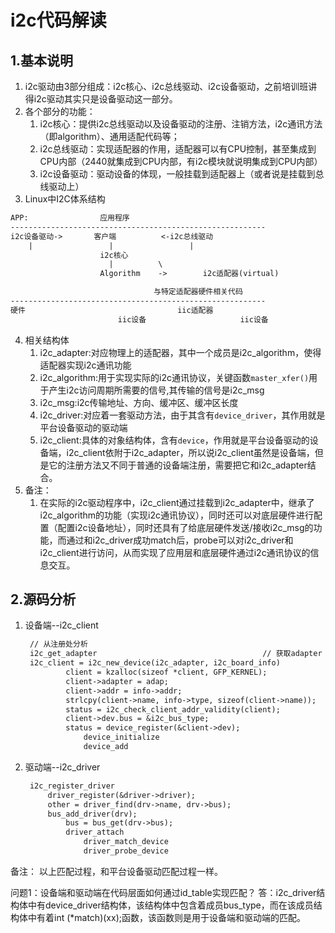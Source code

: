# i2c代码解读
## 1.基本说明
1. i2c驱动由3部分组成：i2c核心、i2c总线驱动、i2c设备驱动，之前培训班讲得i2c驱动其实只是设备驱动这一部分。
2. 各个部分的功能：
   1. i2c核心：提供i2c总线驱动以及设备驱动的注册、注销方法，i2c通讯方法（即algorithm）、通用适配代码等；
   2. i2c总线驱动：实现适配器的作用，适配器可以有CPU控制，甚至集成到CPU内部（2440就集成到CPU内部，有i2c模块就说明集成到CPU内部）
   3. i2c设备驱动：驱动设备的体现，一般挂载到适配器上（或者说是挂载到总线驱动上）
3. Linux中I2C体系结构
```txt
APP:                应用程序
---------------------------------------------------------
i2c设备驱动->       客户端          <-i2c总线驱动
    |                 |                 |  
                    i2c核心
                      |          \
                    Algorithm    ->        i2c适配器(virtual)

                                与特定适配器硬件相关代码
---------------------------------------------------------
硬件                                  iic适配器
                        iic设备                     iic设备
```
4. 相关结构体
   1. i2c_adapter:对应物理上的适配器，其中一个成员是i2c_algorithm，使得适配器实现i2c通讯功能
   2. i2c_algorithm:用于实现实际的i2c通讯协议，关键函数`master_xfer()`用于产生i2c访问周期所需要的信号,其传输的信号是i2c_msg
   3. i2c_msg:i2c传输地址、方向、缓冲区、缓冲区长度
   4. i2c_driver:对应着一套驱动方法，由于其含有`device_driver`，其作用就是平台设备驱动的驱动端
   5. i2c_client:具体的对象结构体，含有`device`，作用就是平台设备驱动的设备端，i2c_client依附于i2c_adapter，所以说i2c_client虽然是设备端，但是它的注册方法又不同于普通的设备端注册，需要把它和i2c_adapter结合。
5. 备注：
   1. 在实际的i2c驱动程序中，i2c_client通过挂载到i2c_adapter中，继承了i2c_algorithm的功能（实现i2c通讯协议），同时还可以对底层硬件进行配置（配置i2c设备地址），同时还具有了给底层硬件发送/接收i2c_msg的功能，而通过和i2c_driver成功match后，probe可以对i2c_driver和i2c_client进行访问，从而实现了应用层和底层硬件通过i2c通讯协议的信息交互。

## 2.源码分析
1. 设备端--i2c_client
   ```txt
    // 从注册处分析
    i2c_get_adapter                                     // 获取adapter
    i2c_client = i2c_new_device(i2c_adapter, i2c_board_info)                    //  获得i2c_client，
        	client = kzalloc(sizeof *client, GFP_KERNEL);                       //  分配空间
            client->adapter = adap;                                             // 分配适配器
            client->addr = info->addr;                                          // 对client的addr进行赋值
            strlcpy(client->name, info->type, sizeof(client->name));            // 客户端名称
            status = i2c_check_client_addr_validity(client);                    // 检查客户端地址是否有效（7位/10位）
            client->dev.bus = &i2c_bus_type;                                    // 赋值client的bus类型
            status = device_register(&client->dev);                             // 注册device
                device_initialize                                               // 初始化device
                device_add                                                      // (add device to device hierarchy)把device加到device的总线上
   ```

2. 驱动端--i2c_driver
   ```txt
    i2c_register_driver
        driver_register(&driver->driver);
        other = driver_find(drv->name, drv->bus);                               // 判断drv->name是否在bus中
        bus_add_driver(drv);                                                    // 加到driver总线上
            bus = bus_get(drv->bus);                                            // 获得对应的总线
            driver_attach                                                       // try to bind driver to devices
                driver_match_device                                             // 对driver和device进行匹配
                driver_probe_device                                             // 如果匹配成功，则成功进入probe函数
   ```

备注：
    以上匹配过程，和平台设备驱动匹配过程一样。  

问题1：设备端和驱动端在代码层面如何通过id_table实现匹配？
答：i2c_driver结构体中有device_driver结构体，该结构体中包含着成员bus_type，而在该成员结构体中有着int (*match)(xx);函数，该函数则是用于设备端和驱动端的匹配。
